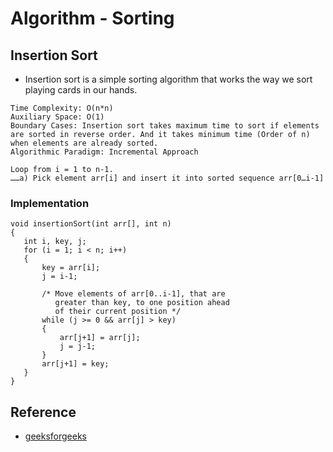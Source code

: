 # Algorithm - Sorting

## Insertion Sort
- Insertion sort is a simple sorting algorithm that works the way we sort playing cards in our hands.
```shell
Time Complexity: O(n*n)
Auxiliary Space: O(1)
Boundary Cases: Insertion sort takes maximum time to sort if elements are sorted in reverse order. And it takes minimum time (Order of n) when elements are already sorted.
Algorithmic Paradigm: Incremental Approach
```
```shell
Loop from i = 1 to n-1.
……a) Pick element arr[i] and insert it into sorted sequence arr[0…i-1]
```

### Implementation
```shell
void insertionSort(int arr[], int n)
{
   int i, key, j;
   for (i = 1; i < n; i++)
   {
       key = arr[i];
       j = i-1;
 
       /* Move elements of arr[0..i-1], that are
          greater than key, to one position ahead
          of their current position */
       while (j >= 0 && arr[j] > key)
       {
           arr[j+1] = arr[j];
           j = j-1;
       }
       arr[j+1] = key;
   }
}
```

## Reference
* [geeksforgeeks](http://quiz.geeksforgeeks.org/insertion-sort/)
